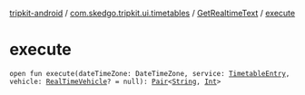 [tripkit-android](../../index.md) / [com.skedgo.tripkit.ui.timetables](../index.md) / [GetRealtimeText](index.md) / [execute](./execute.md)

# execute

`open fun execute(dateTimeZone: DateTimeZone, service: `[`TimetableEntry`](../../com.skedgo.tripkit.ui.model/-timetable-entry/index.md)`, vehicle: `[`RealTimeVehicle`](../../com.skedgo.tripkit.routing/-real-time-vehicle/index.md)`? = null): `[`Pair`](https://kotlinlang.org/api/latest/jvm/stdlib/kotlin/-pair/index.html)`<`[`String`](https://kotlinlang.org/api/latest/jvm/stdlib/kotlin/-string/index.html)`, `[`Int`](https://kotlinlang.org/api/latest/jvm/stdlib/kotlin/-int/index.html)`>`